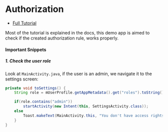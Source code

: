 # Authorization 

- [Full Tutorial](https://auth0.com/docs/quickstart/native/android/07-authorization)

Most of the tutorial is explained in the docs, this demo app is aimed to check if the created authorization rule, works properly.

#### Important Snippets

##### 1. Check the user role

Look at `MainActivity.java`, if the user is an admin, we navigate it to the settings screen:

```java
private void toSettings() {
	String role = mUserProfile.getAppMetadata().get("roles").toString();

	if(role.contains("admin"))
		startActivity(new Intent(this, SettingsActivity.class));
	else
		Toast.makeText(MainActivity.this, "You don't have access rights to visit this page", Toast.LENGTH_SHORT).show();
    }
}
```
